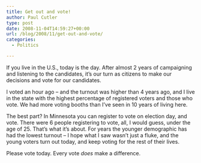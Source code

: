 ```yaml
---
title: Get out and vote!
author: Paul Cutler
type: post
date: 2008-11-04T14:59:27+00:00
url: /blog/2008/11/get-out-and-vote/
categories:
  - Politics

---
```

If you live in the U.S., today is the day. After almost 2 years of campaigning and listening to the candidates, it&#8217;s our turn as citizens to make our decisions and vote for our candidates.

I voted an hour ago &#8211; and the turnout was higher than 4 years ago, and I live in the state with the highest percentage of registered voters and those who vote. We had more voting booths than I&#8217;ve seen in 10 years of living here.

The best part? In Minnesota you can register to vote on election day, and vote. There were 6 people registering to vote, all, I would guess, under the age of 25. That&#8217;s what it&#8217;s about. For years the younger demographic has had the lowest turnout &#8211; I hope what I saw wasn&#8217;t just a fluke, and the young voters turn out today, and keep voting for the rest of their lives.

Please vote today. Every vote _does_ make a difference.